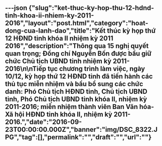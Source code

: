 ---json
{"slug":"ket-thuc-ky-hop-thu-12-hdnd-tinh-khoa-ii-nhiem-ky-2011-2016","layout":"post.html","category":"hoat-dong-cua-lanh-dao","title":"Kết thúc kỳ họp thứ 12 HĐND tỉnh khóa II nhiệm kỳ 2011 2016","description":"Thông qua 15 nghị quyết quan trọng; Đồng chí Nguyễn Bốn được bầu giữ chức Chủ tịch UBND tỉnh nhiệm kỳ 2011-2016\n\nTiếp tục chương trình làm việc, ngày 10/12, kỳ họp thứ 12 HĐND tỉnh đã tiến hành các thủ tục miễn nhiệm và bầu bổ sung các chức danh: Phó Chủ tịch HĐND tỉnh, Chủ tịch UBND tỉnh, Phó Chủ tịch UBND tỉnh khóa II, nhiệm kỳ 2011-2016; miễn nhiệm thành viên Ban Văn hóa-Xã hội HĐND tỉnh khóa II, nhiệm kỳ 2011-2016.","date":"2016-09-23T00:00:00.000Z","banner":"img/DSC_8322.JPG","tag":[],"permalink":"","draft":"","url":""}
---
